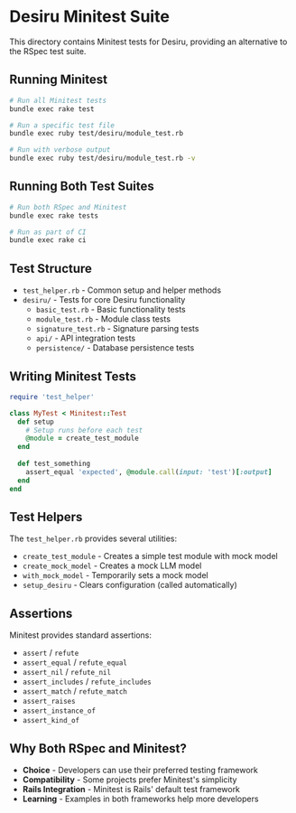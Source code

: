 # Desiru Minitest Suite

This directory contains Minitest tests for Desiru, providing an alternative to the RSpec test suite.

## Running Minitest

```bash
# Run all Minitest tests
bundle exec rake test

# Run a specific test file
bundle exec ruby test/desiru/module_test.rb

# Run with verbose output
bundle exec ruby test/desiru/module_test.rb -v
```

## Running Both Test Suites

```bash
# Run both RSpec and Minitest
bundle exec rake tests

# Run as part of CI
bundle exec rake ci
```

## Test Structure

- `test_helper.rb` - Common setup and helper methods
- `desiru/` - Tests for core Desiru functionality
  - `basic_test.rb` - Basic functionality tests
  - `module_test.rb` - Module class tests
  - `signature_test.rb` - Signature parsing tests
  - `api/` - API integration tests
  - `persistence/` - Database persistence tests

## Writing Minitest Tests

```ruby
require 'test_helper'

class MyTest < Minitest::Test
  def setup
    # Setup runs before each test
    @module = create_test_module
  end
  
  def test_something
    assert_equal 'expected', @module.call(input: 'test')[:output]
  end
end
```

## Test Helpers

The `test_helper.rb` provides several utilities:

- `create_test_module` - Creates a simple test module with mock model
- `create_mock_model` - Creates a mock LLM model
- `with_mock_model` - Temporarily sets a mock model
- `setup_desiru` - Clears configuration (called automatically)

## Assertions

Minitest provides standard assertions:
- `assert` / `refute`
- `assert_equal` / `refute_equal`
- `assert_nil` / `refute_nil`
- `assert_includes` / `refute_includes`
- `assert_match` / `refute_match`
- `assert_raises`
- `assert_instance_of`
- `assert_kind_of`

## Why Both RSpec and Minitest?

- **Choice** - Developers can use their preferred testing framework
- **Compatibility** - Some projects prefer Minitest's simplicity
- **Rails Integration** - Minitest is Rails' default test framework
- **Learning** - Examples in both frameworks help more developers